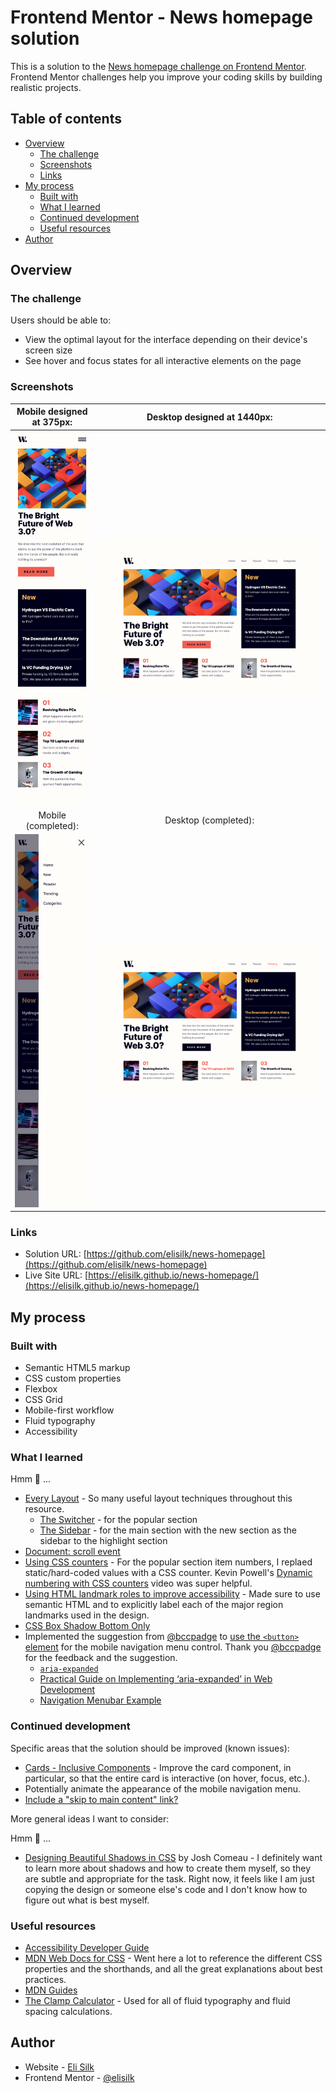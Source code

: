 # Frontend Mentor - News homepage solution

This is a solution to the [News homepage challenge on Frontend Mentor](https://www.frontendmentor.io/challenges/news-homepage-H6SWTa1MFl). Frontend Mentor challenges help you improve your coding skills by building realistic projects.

## Table of contents

- [Overview](#overview)
  - [The challenge](#the-challenge)
  - [Screenshots](#screenshots)
  - [Links](#links)
- [My process](#my-process)
  - [Built with](#built-with)
  - [What I learned](#what-i-learned)
  - [Continued development](#continued-development)
  - [Useful resources](#useful-resources)
- [Author](#author)

## Overview

### The challenge

Users should be able to:

- View the optimal layout for the interface depending on their device's screen size
- See hover and focus states for all interactive elements on the page

### Screenshots

|          Mobile designed at 375px:           |           Desktop designed at 1440px:           |
| :------------------------------------------: | :---------------------------------------------: |
|   ![](./screenshots/screenshot-mobile.png)   |    ![](./screenshots/screenshot-desktop.png)    |
|             Mobile (completed):              |              Desktop (completed):               |
| ![](./screenshots/screenshot-mobile-nav.png) | ![](./screenshots/screenshot-desktop-hover.png) |

### Links

- Solution URL: [https://github.com/elisilk/news-homepage](https://github.com/elisilk/news-homepage)
- Live Site URL: [https://elisilk.github.io/news-homepage/](https://elisilk.github.io/news-homepage/)

## My process

### Built with

- Semantic HTML5 markup
- CSS custom properties
- Flexbox
- CSS Grid
- Mobile-first workflow
- Fluid typography
- Accessibility

### What I learned

Hmm 🤔 ...

- [Every Layout](https://every-layout.dev/) - So many useful layout techniques throughout this resource.
  - [The Switcher](https://every-layout.dev/layouts/switcher/) - for the popular section
  - [The Sidebar](https://every-layout.dev/layouts/sidebar/) - for the main section with the new section as the sidebar to the highlight section
- [Document: scroll event](https://developer.mozilla.org/en-US/docs/Web/API/Document/scroll_event)
- [Using CSS counters](https://developer.mozilla.org/en-US/docs/Web/CSS/CSS_counter_styles/Using_CSS_counters) - For the popular section item numbers, I replaed static/hard-coded values with a CSS counter. Kevin Powell's [Dynamic numbering with CSS counters](https://youtu.be/tnSzkAiiQ4w?si=OzzluJ9yBpA0-21X) video was super helpful.
- [Using HTML landmark roles to improve accessibility](https://developer.mozilla.org/en-US/blog/aria-accessibility-html-landmark-roles/) - Made sure to use semantic HTML and to explicitly label each of the major region landmarks used in the design.
- [CSS Box Shadow Bottom Only](https://stackoverflow.com/questions/4561097/css-box-shadow-bottom-only)
- Implemented the suggestion from [@bccpadge](https://www.frontendmentor.io/profile/bccpadge) to [use the `<button>` element](https://www.frontendmentor.io/solutions/news-homepage-with-semantic-html-and-aria-labeledby-headings-OtaYIB_Bqz) for the mobile navigation menu control. Thank you [@bccpadge](https://www.frontendmentor.io/profile/bccpadge) for the feedback and the suggestion.
  - [`aria-expanded`](https://developer.mozilla.org/en-US/docs/Web/Accessibility/ARIA/Attributes/aria-expanded)
  - [Practical Guide on Implementing ‘aria-expanded’ in Web Development](https://www.a11y-collective.com/blog/aria-expanded/)
  - [Navigation Menubar Example](https://www.w3.org/WAI/ARIA/apg/patterns/menubar/examples/menubar-navigation/)

### Continued development

Specific areas that the solution should be improved (known issues):

- [Cards - Inclusive Components](https://inclusive-components.design/cards/) - Improve the card component, in particular, so that the entire card is interactive (on hover, focus, etc.).
- Potentially animate the appearance of the mobile navigation menu.
- [Include a "skip to main content" link?](https://www.a11y-collective.com/blog/skip-to-main-content/)

More general ideas I want to consider:

Hmm 🤔 ...

- [Designing Beautiful Shadows in CSS](https://www.joshwcomeau.com/css/designing-shadows/) by Josh Comeau - I definitely want to learn more about shadows and how to create them myself, so they are subtle and appropriate for the task. Right now, it feels like I am just copying the design or someone else's code and I don't know how to figure out what is best myself.

### Useful resources

- [Accessibility Developer Guide](https://www.accessibility-developer-guide.com/)
- [MDN Web Docs for CSS](https://developer.mozilla.org/en-US/docs/Web/CSS) - Went here a lot to reference the different CSS properties and the shorthands, and all the great explanations about best practices.
- [MDN Guides](https://developer.mozilla.org/en-US/docs/Learn)
- [The Clamp Calculator](https://royalfig.github.io/fluid-typography-calculator/) - Used for all of fluid typography and fluid spacing calculations.

## Author

- Website - [Eli Silk](https://github.com/elisilk)
- Frontend Mentor - [@elisilk](https://www.frontendmentor.io/profile/elisilk)
